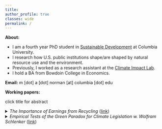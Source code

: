 ```yaml
---
title: 
author_profile: true
classes: wide
permalink: /
---
```

**About:**
- I am a fourth year PhD student in [Sustainable Development](https://www.sipa.columbia.edu/academics/programs/phd-sustainable-development) at Columbia University.
- I research how U.S. public institutions shape/are shaped by natural resource use and the environment.
- Previously, I worked as a research assistant at the [Climate Impact Lab](https://impactlab.org/).
- I hold a BA from Bowdoin College in Economics.

**Email:**  m [dot] a [dot] norman [at] columbia [dot] edu

**Working papers:**

click title for abstract
<details><summary> <em>The Importance of Earnings from Recycling</em> (<a href="https://mayaanorman.github.io/docs/bottlebills.pdf">link</a>) </summary>
<HR WIDTH="70%">
<P style="max-width:70%">
Recycling — collecting discarded items and redeeming their scrap value — channels income to marginalized populations. This paper evaluates the importance and prevalence of these earnings throughout the US. Specifically, this paper shows that positive shocks in recycling earnings increase household food expenditures and improve birth outcomes. Bottle bills — a policy requiring refundable deposits on beverage containers — boost food expenditures by approximately 10.2%, increasing recycling earnings by roughly $1400/year (in 2015 dollars) — an amount achievable by collecting 38 containers per day during the sample period. The effect is concentrated among low-income, able bodied households — a population likely to recycle for cash. Moreover, recycling earnings increases improve birth outcomes — a proxy for economic well-being in low-income populations. Back-of-the-envelope calculations imply that informal recycling markets are 50% as effective as food stamps at reducing the incidence of low birth weight. The striking comparability between recycling earnings and a targeted welfare program can be explained by both the size of recycling generated income and the distinct populations each income source reaches.

</P>
</details>
<details><summary> <em>Empirical Tests of the Green Paradox for Climate Legislation w. Wolfram Schlenker</em> (<a href="https://mayaanorman.github.io/docs/greenparadox.pdf">link</a>) </summary>
<HR WIDTH="70%">
<P style="max-width:70%">
The Green Paradox posits that fossil fuel markets respond to changing expectations about climate legislation, which limits future consumption, by shifting consumption to the present through lower present-day prices. We demonstrate that oil futures responded negatively to daily changes in the prediction market's expectations that the Waxman-Markey bill — the US climate bill discussed in 2009-2010 — would pass. This effect is consistent across various maturities as the proposed legislation would reset the entire price and consumption path, unlike temporary supply or demand shocks that phase out over time. The bill’s passage would have increased current global oil consumption by 2-4%. Furthermore, a strengthening of climate policy, as measured by monthly variations in media salience regarding climate policy over the last four decades, and two court rulings signaling limited future fossil fuel use, were associated with negative abnormal oil future returns. Taken together, our findings confirm that restricting future fossil fuel use will accelerate current-day consumption.
</P>
</details>






